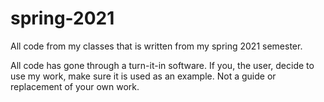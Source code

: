 # spring-2021
All code from my classes that is written from my spring 2021 semester.

All code has gone through a turn-it-in software. If you, the user, decide to use my work, make sure it is used as an example. Not a guide or replacement of your own work.
